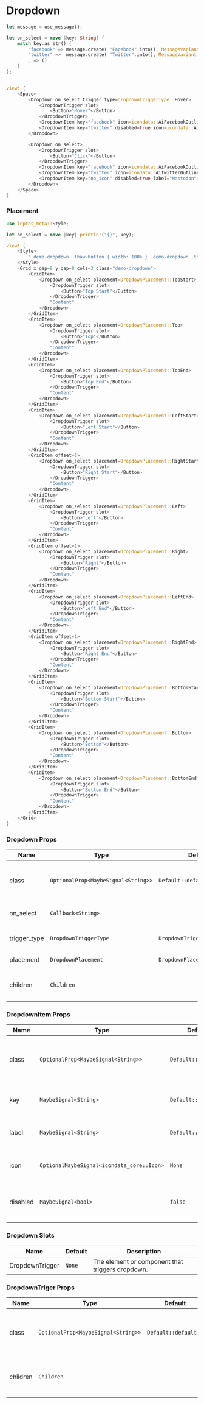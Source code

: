 # Dropdown 

```rust demo
let message = use_message();

let on_select = move |key: String| {
    match key.as_str() {
        "facebook" => message.create( "Facebook".into(), MessageVariant::Success, Default::default(),),
        "twitter" =>  message.create( "Twitter".into(), MessageVariant::Warning, Default::default(),),
        _ => ()
    }
};


view! {
    <Space>
        <Dropdown on_select trigger_type=DropdownTriggerType::Hover>
            <DropdownTrigger slot>
                <Button>"Hover"</Button>
            </DropdownTrigger>
            <DropdownItem key="facebook" icon=icondata::AiFacebookOutlined label="Facebook"></DropdownItem>
            <DropdownItem key="twitter" disabled=true icon=icondata::AiTwitterOutlined label="Twitter"></DropdownItem>
        </Dropdown>

        <Dropdown on_select>
            <DropdownTrigger slot>
                <Button>"Click"</Button>
            </DropdownTrigger>
            <DropdownItem key="facebook" icon=icondata::AiFacebookOutlined label="Facebook"></DropdownItem>
            <DropdownItem key="twitter" icon=icondata::AiTwitterOutlined label="Twitter"></DropdownItem>
            <DropdownItem key="no_icon" disabled=true label="Mastodon"></DropdownItem>
        </Dropdown>
    </Space>
}
```

### Placement

```rust demo
use leptos_meta::Style;

let on_select = move |key| println!("{}", key);

view! {
    <Style>
        ".demo-dropdown .thaw-button { width: 100% } .demo-dropdown .thaw-dropdown-trigger { display: block }"
    </Style>
    <Grid x_gap=8 y_gap=8 cols=3 class="demo-dropdown">
        <GridItem>
            <Dropdown on_select placement=DropdownPlacement::TopStart>
                <DropdownTrigger slot>
                    <Button>"Top Start"</Button>
                </DropdownTrigger>
                "Content"
            </Dropdown>
        </GridItem>
        <GridItem>
            <Dropdown on_select placement=DropdownPlacement::Top>
                <DropdownTrigger slot>
                    <Button>"Top"</Button>
                </DropdownTrigger>
                "Content"
            </Dropdown>
        </GridItem>
        <GridItem>
            <Dropdown on_select placement=DropdownPlacement::TopEnd>
                <DropdownTrigger slot>
                    <Button>"Top End"</Button>
                </DropdownTrigger>
                "Content"
            </Dropdown>
        </GridItem>
        <GridItem>
            <Dropdown on_select placement=DropdownPlacement::LeftStart>
                <DropdownTrigger slot>
                    <Button>"Left Start"</Button>
                </DropdownTrigger>
                "Content"
            </Dropdown>
        </GridItem>
        <GridItem offset=1>
            <Dropdown on_select placement=DropdownPlacement::RightStart>
                <DropdownTrigger slot>
                    <Button>"Right Start"</Button>
                </DropdownTrigger>
                "Content"
            </Dropdown>
        </GridItem>
        <GridItem>
            <Dropdown on_select placement=DropdownPlacement::Left>
                <DropdownTrigger slot>
                    <Button>"Left"</Button>
                </DropdownTrigger>
                "Content"
            </Dropdown>
        </GridItem>
        <GridItem offset=1>
            <Dropdown on_select placement=DropdownPlacement::Right>
                <DropdownTrigger slot>
                    <Button>"Right"</Button>
                </DropdownTrigger>
                "Content"
            </Dropdown>
        </GridItem>
        <GridItem>
            <Dropdown on_select placement=DropdownPlacement::LeftEnd>
                <DropdownTrigger slot>
                    <Button>"Left End"</Button>
                </DropdownTrigger>
                "Content"
            </Dropdown>
        </GridItem>
        <GridItem offset=1>
            <Dropdown on_select placement=DropdownPlacement::RightEnd>
                <DropdownTrigger slot>
                    <Button>"Right End"</Button>
                </DropdownTrigger>
                "Content"
            </Dropdown>
        </GridItem>
        <GridItem>
            <Dropdown on_select placement=DropdownPlacement::BottomStart>
                <DropdownTrigger slot>
                    <Button>"Bottom Start"</Button>
                </DropdownTrigger>
                "Content"
            </Dropdown>
        </GridItem>
        <GridItem>
            <Dropdown on_select placement=DropdownPlacement::Bottom>
                <DropdownTrigger slot>
                    <Button>"Bottom"</Button>
                </DropdownTrigger>
                "Content"
            </Dropdown>
        </GridItem>
        <GridItem>
            <Dropdown on_select placement=DropdownPlacement::BottomEnd>
                <DropdownTrigger slot>
                    <Button>"Bottom End"</Button>
                </DropdownTrigger>
                "Content"
            </Dropdown>
        </GridItem>
    </Grid>
}
```

### Dropdown Props

| Name         | Type                                | Default                      | Description                                 |
| ------------ | ----------------------------------- | ---------------------------- | ------------------------------------------- |
| class        | `OptionalProp<MaybeSignal<String>>` | `Default::default()`         | Addtional classes for the dropdown element. |
| on_select    | `Callback<String>`                  |                              | Called when item is selected.               |
| trigger_type | `DropdownTriggerType`               | `DropdownTriggerType::Click` | Action that displays the dropdown.          |
| placement    | `DropdownPlacement`                 | `DropdownPlacement::Bottom`  | Dropdown placement.                         | 
| children     | `Children`                          |                              | The content inside dropdown.                |

### DropdownItem Props

| Name     | Type                                         | Default              | Description                                      |
| -------- | -------------------------------------------- | -------------------- | ------------------------------------------------ |
| class    | `OptionalProp<MaybeSignal<String>>`          | `Default::default()` | Addtional classes for the dropdown item element. |
| key      | `MaybeSignal<String>`                        | `Default::default()` | The key of the dropdown item.                    |
| label    | `MaybeSignal<String>`                        | `Default::default()` | The label of the dropdown item.                  |
| icon     | `OptionalMaybeSignal<icondata_core::Icon>`   | `None`               | The icon of the dropdown item.                   |
| disabled | `MaybeSignal<bool>`                          | `false`              | Whether the dropdown item is disabled.           |


### Dropdown Slots

| Name            | Default | Description                                      |
| --------------- | ------- | ------------------------------------------------ |
| DropdownTrigger | `None`  | The element or component that triggers dropdown. |

### DropdownTriger Props

| Name         | Type                                | Default                      | Description                                         |
| ------------ | ----------------------------------- | ---------------------------- | --------------------------------------------------  |
| class        | `OptionalProp<MaybeSignal<String>>` | `Default::default()`         | Addtional classes for the dropdown trigger element. |
| children     | `Children`                          |                              | The content inside dropdown trigger.                |


